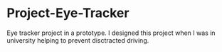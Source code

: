 # Project-Eye-Tracker
Eye tracker project in a prototype. I designed this project when I was in university helping to prevent disctracted driving.
